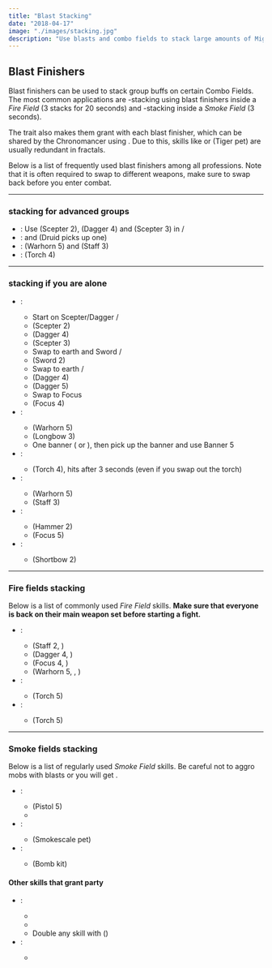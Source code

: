 ```yaml
---
title: "Blast Stacking"
date: "2018-04-17"
image: "./images/stacking.jpg"
description: "Use blasts and combo fields to stack large amounts of Might, Fury and Stealth on your party."
---
```


## Blast Finishers

Blast finishers can be used to stack group buffs on certain Combo Fields. The most common applications are <Boon name="might"/>-stacking using blast finishers inside a _Fire Field_ (3 stacks for 20 seconds) and <Effect name="stealth"/>-stacking inside a _Smoke Field_ (3 seconds).

The <Specialization name="elementalist"/> trait <Trait id="1510"/> also makes them grant <Boon name="fury"/> with each blast finisher, which can be shared by the <Icon name="chronomancer"/> Chronomancer using <Skill id="10236"/>. Due to this, skills like <Skill id="14403"/> or <Skill id="31451"/> (Tiger pet) are usually redundant in fractals.

Below is a list of frequently used blast finishers among all professions. Note that it is often required to swap to different weapons, make sure to swap back before you enter combat.

---

### <Boon name="might"/> stacking for advanced groups

* <Specialization name="weaver"/>: Use <Skill id="5692"/> (Scepter 2), <Skill id="5691"/> (Dagger 4) and <Skill id="5675"/> (Scepter 3) in <Skill id="5492" text="false"/> / <Skill id="5492" text="false"/>
* <Specialization name="warrior"/>: <Skill id="14405"/> and <Skill id="14407"/> (Druid picks up one)
* <Specialization name="druid"/>: <Skill id="12621"/> (Warhorn 5) and <Skill id="31535"/> (Staff 3)
* <Specialization name="mesmer"/>: <Skill id="10285"/> (Torch 4)

---

### <Boon name="might"/> stacking if you are alone

* <Specialization name="weaver"/>:
  * Start on Scepter/Dagger <Skill id="5492" text="false"/> / <Skill id="5492" text="false"/>
  * <Skill id="5692"/> (Scepter 2)
  * <Skill id="5691"/> (Dagger 4)
  * <Skill id="5675"/> (Scepter 3)
  * Swap to earth and Sword <Skill id="5495" text="false"/> / <Skill id="5492" text="false"/>
  * <Skill id="40709"/> (Sword 2)
  * Swap to earth <Skill id="5495" text="false"/> / <Skill id="5495" text="false"/>
  * <Skill id="5690"/> (Dagger 4)
  * <Skill id="5522"/> (Dagger 5)
  * Swap to Focus
  * <Skill id="5555"/> (Focus 4)
* <Specialization name="warrior"/>:
  * <Skill id="14394"/> (Warhorn 5)
  * <Skill id="14381"/> (Longbow 3)
  * One banner (<Skill id="14405"/> or <Skill id="14407"/>), then pick up the banner and use Banner 5
* <Specialization name="mesmer"/>:
  * <Skill id="10285"/> (Torch 4), hits after 3 seconds (even if you swap out the torch)
* <Specialization name="ranger"/>:
  * <Skill id="12621"/> (Warhorn 5)
  * <Skill id="31535"/> (Staff 3)
* <Specialization name="guardian"/>:
  * <Skill id="9194"/> (Hammer 2)
  * <Skill id="9082"/> (Focus 5)
* <Specialization name="thief"/>:
  * <Skill id="13041"/> (Shortbow 2)

---

### Fire fields <Label><Boon name="might"/> stacking</Label>

Below is a list of commonly used _Fire Field_ skills. **Make sure that everyone is back on their main weapon set before starting a fight.**

* <Specialization name="elementalist"/>:
  * <Skill id="5548"/> (Staff 2, <Skill id="5492" text="false"/>)
  * <Skill id="5691"/> (Dagger 4, <Skill id="5492" text="false"/>)
  * <Skill id="5497"/> (Focus 4, <Skill id="5492" text="false"/>)
  * <Skill id="29533"/> (Warhorn 5, <Skill id="5492" text="false"/>, <Icon name="tempest"/>)
* <Specialization name="berserker"/>:
  * <Skill id="29940"/> (Torch 5)
* <Specialization name="ranger"/>:
  * <Skill id="12504"/> (Torch 5)

---

### Smoke fields <Label><Effect name="stealth"/> stacking</Label>

Below is a list of regularly used _Smoke Field_ skills. Be careful not to aggro mobs with blasts or you will get <Effect name="revealed"/>.

* <Specialization name="thief"/>:
  * <Skill id="13113"/> (Pistol 5)
  * <Skill id="13065"/>
* <Specialization name="ranger"/>:
  * <Skill id="31568"/> (Smokescale pet)
* <Specialization name="engineer"/>:
  * <Skill id="5824"/> (Bomb kit)

#### Other skills that grant party <Effect name="stealth"/>

* <Specialization name="mesmer"/>:
  * <Skill id="10245"/>
  * <Skill id="10187"/>
  * Double any skill with <Skill id="29830"/> (<Icon name="chronomancer"/>)
* <Specialization name="thief"/>:
  * <Skill id="13117"/>  
